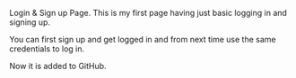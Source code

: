 Login & Sign up Page.
This is my first page having just basic logging in and signing up.

You can first sign up and get logged in and from next time use the same credentials to log in.

Now it is added to GitHub.
